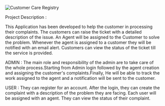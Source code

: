 
![Customer Care Registry](https://user-images.githubusercontent.com/113118101/190862005-1d96edb0-537e-4144-be51-7271c504c28a.jpg)



Project Description :
   
   This Application has been developed to help the customer in processing their complaints. 
   The customers can raise the ticket with a detailed description of the issue. 
   An Agent will be assigned to the Customer to solve the problem. 
   Whenever the agent is assigned to a customer they will be notified with an email alert. 
   Customers can view the status of the ticket till the service is provided.
   
   ADMIN : 
   The main role and responsibility of the admin are to take care of the whole process.Starting from Admin login followed by the agent creation and  assigning  the customer's complaints.Finally, He will be able to track the work assigned to the agent and a notification will be sent to the customer.

   USER : 
   They can register for an account.  After the login, they can create the complaint with a description of the problem they are facing. Each user will be assigned with an agent.  They can view the status of their complaint.

